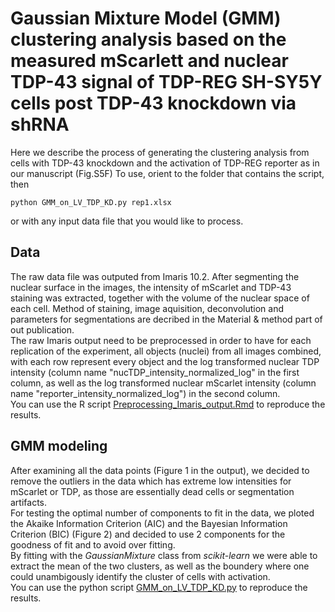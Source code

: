 # Gaussian Mixture Model (GMM) clustering analysis based on the measured mScarlett and nuclear TDP-43 signal of TDP-REG SH-SY5Y cells post TDP-43 knockdown via shRNA

Here we describe the process of generating the clustering analysis from cells with TDP-43 knockdown and the activation of TDP-REG reporter as in our manuscript (Fig.S5F)
To use, orient to the folder that contains the script, then

`python GMM_on_LV_TDP_KD.py rep1.xlsx`

or with any input data file that you would like to process.

## Data
The raw data file was outputed from Imaris 10.2. After segmenting the nuclear surface in the images, the intensity of mScarlet and TDP-43 staining was extracted, together with the volume of the nuclear space of each cell. Method of staining, image aquisition, deconvolution and parameters for segmentations are decribed in the Material & method part of out publication.\
The raw Imaris output need to be preprocessed in order to have for each replication of the experiment, all objects (nuclei) from all images combined, with each row represent every object and the log transformed nuclear TDP intensity (column name "nucTDP_intensity_normalized_log" in the first column, as well as the log transformed nuclear mScarlet intensity (column name "reporter_intensity_normalized_log") in the second column.\
You can use the R script [Preprocessing_Imaris_output.Rmd](./Preprocessing_Imaris_output.Rmd) to reproduce the results.

## GMM modeling
After examining all the data points (Figure 1 in the output), we decided to remove the outliers in the data which has extreme low intensities for mScarlet or TDP, as those are essentially dead cells or segmentation artifacts.\
For testing the optimal number of components to fit in the data, we ploted the Akaike Information Criterion (AIC) and the Bayesian Information Criterion (BIC) (Figure 2) and decided to use 2 components for the goodness of fit and to avoid over fitting.\
By fitting with the *GaussianMixture* class from *scikit-learn* we were able to extract the mean of the two clusters, as well as the boundery where one could unambigously identify the cluster of cells with activation.\
You can use the python script [GMM_on_LV_TDP_KD.py](./GMM_on_LV_TDP_KD.py) to reproduce the results.



